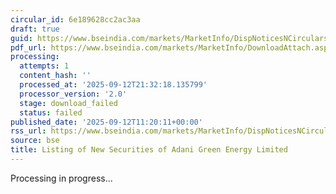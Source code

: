 ```yaml
---
circular_id: 6e189628cc2ac3aa
draft: true
guid: https://www.bseindia.com/markets/MarketInfo/DispNoticesNCirculars.aspx?Noticeid={0C8DD21A-3E45-4593-9C96-A2171818AB32}&noticeno=20250912-52&dt=09/12/2025&icount=52&totcount=103&flag=0
pdf_url: https://www.bseindia.com/markets/MarketInfo/DownloadAttach.aspx?id=20250912-52&attachedId=
processing:
  attempts: 1
  content_hash: ''
  processed_at: '2025-09-12T21:32:18.135799'
  processor_version: '2.0'
  stage: download_failed
  status: failed
published_date: '2025-09-12T11:20:11+00:00'
rss_url: https://www.bseindia.com/markets/MarketInfo/DispNoticesNCirculars.aspx?Noticeid={0C8DD21A-3E45-4593-9C96-A2171818AB32}&noticeno=20250912-52&dt=09/12/2025&icount=52&totcount=103&flag=0
source: bse
title: Listing of New Securities of Adani Green Energy Limited
---
```


Processing in progress...